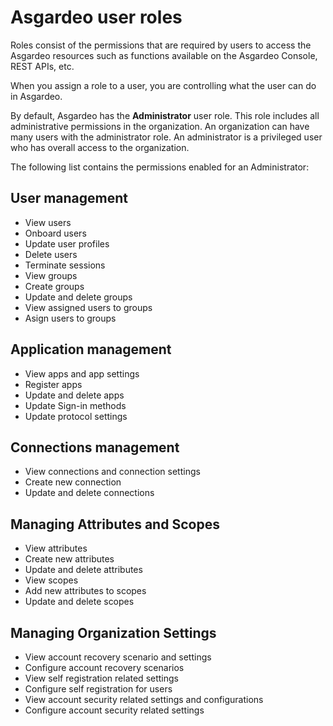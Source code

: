 # Asgardeo user roles

Roles consist of the permissions that are required by users to access the Asgardeo resources such as functions available on the Asgardeo Console, REST APIs, etc.

When you assign a role to a user, you are controlling what the user can do in Asgardeo. 

By default, Asgardeo has the **Administrator** user role. This role includes all administrative permissions in the organization. An organization can have many users with the administrator role. An administrator is a privileged user who has overall access to the organization.

<!-- 2. **Application developer**: This role includes the permissions required for registering and managing applications. The application developer is a privileged user who can integrate applications with Asgardeo. 

3. **Administrative auditor**: This role includes list and view permissions to Asgardeo resources, which is useful in troubleshooting issues and providing support for other users in the organization. This role provides users read only access to the organization.

Only <a :href="$withBase('/guides/users/manage-collaborators/')">Collaborators</a> can be assigned to Asgardeo roles, and a collaborator can be assigned only with one role.

The following tables list the permissions enabled for roles in the organization. -->
The following list contains the permissions enabled for an Administrator: 

## User management
- View users
- Onboard users
- Update user profiles
- Delete users
- Terminate sessions
- View groups
- Create groups
- Update and delete groups
- View assigned users to groups
- Asign users to groups

## Application management
- View apps and app settings
- Register apps
- Update and delete apps
- Update Sign-in methods
- Update protocol settings

## Connections management
- View connections and connection settings
- Create new connection
- Update and delete connections

## Managing Attributes and Scopes
- View attributes
- Create new attributes
- Update and delete attributes
- View scopes
- Add new attributes to scopes
- Update and delete scopes

## Managing Organization Settings
- View account recovery scenario and settings
- Configure account recovery scenarios
- View self registration related settings
- Configure self registration for users
- View account security related settings and configurations
- Configure account security related settings

<!--
## Users
<table>
  <tr>
    <th>Permission</th>
    <th>Administrator</th> 
    <th>Application developer</th> 
    <th>Administrative auditor</th> 
  </tr>
  <tr>
    <td>View users</td>
    <td>✔️</td>
    <td>✖️</td>
    <td>✔️</td>
  </tr>
  <tr>
      <td>Onboard users</td>
      <td>✔️</td>
      <td>✖️</td>
      <td>✖️</td>
  </tr>
  <tr>
    <td>Update user profiles</td>
    <td>✔️</td>
    <td>✖️</td>
    <td>✖️</td>
  </tr>
  <tr>
      <td>Delete users</td>
      <td>✔️</td>
      <td>✖️</td>
      <td>✖️</td>
    </tr>
    <tr>
      <td>Terminate user session</td>
      <td>✔️</td>
      <td>✖️</td>
      <td>✖️</td>
    </tr>
    <tr>
      <td>View groups</td>
      <td>✔️</td>
      <td>✖️</td>
      <td>✔️</td>
    </tr>
    <tr>
      <td>Create groups</td>
      <td>✔️</td>
      <td>✖️</td>
      <td>✖️</td>
    </tr>
    <tr>
      <td>Update and delete groups</td>
      <td>✔️</td>
      <td>✖️</td>
      <td>✖️</td>
    </tr>
    <tr>
      <td>View assigned users to groups</td>
      <td>✔️</td>
      <td>✖️</td>
      <td>✔️</td>
    </tr>
    <tr>
      <td>Assign users to groups</td>
      <td>✔️</td>
      <td>✖️</td>
      <td>✖️</td>
    </tr>  
</table>

<br>

## Applications

<table>
  <tr>
    <th>Permission</th>
    <th>Administrator</th> 
    <th>Application developer</th>
    <th>Administrative auditor</th>
  </tr>
  <tr>
    <td>View apps and app settings</td>
    <td>✔️</td>
    <td>✔️</td>
    <td>✔️</td>
  </tr>
  <tr>
      <td>Register apps</td>
      <td>✔️</td>
      <td>✔️</td>
      <td>✖️</td>
  </tr>
  <tr>
    <td>Update and delete apps</td>
    <td>✔️</td>
    <td>✔️</td>
    <td>✖️</td>
  </tr>
  <tr>
      <td>Update Sign-in methods</td>
      <td>✔️</td>
      <td>✔️</td>
      <td>✖️</td>
  </tr>
  <tr>
    <td>Update protocol settings</td>
    <td>✔️</td>
    <td>✔️</td>
    <td>✖️</td>
  </tr>
</table>

<br>

## Connections

<table>
  <tr>
    <th>Permission</th>
    <th>Administrator</th> 
    <th>Application developer</th>
     <th>Administrative auditor</th>  
  </tr>
  <tr>
    <td>View connection and connection settings</td>
    <td>✔️</td>
    <td>✔️</td>
    <td>✔️</td>
  </tr>
  <tr>
      <td>Create new connection</td>
      <td>✔️</td>
      <td>✔️
      <td>✖️</td>
  </tr>
  <tr>
    <td>Update and delete connections</td>
    <td>✔️</td>
    <td>✔️</td>
    <td>✖️</td>
  </tr>
</table>

<br>

## Attributes and scopes
<table>
  <tr>
    <th>Permission</th>
    <th>Administrator</th> 
    <th>Application developer</th> 
     <th>Administrative auditor</th> 
  </tr>
  <tr>
    <td>View attributes</td>
    <td>✔️</td>
    <td>✖️</td>
    <td>✔️</td>
  </tr>
  <tr>
      <td>Create new attributes</td>
      <td>✔️</td>
      <td>✖️</td>
      <td>✖️</td>
  </tr>
  <tr>
    <td>Update and delete attributes</td>
    <td>✔️</td>
    <td>✖️</td>
    <td>✖️</td>
  </tr>
  <tr>
      <td>View scopes</td>
      <td>✔️</td>
      <td>✖️</td>
      <td>✔️</td>
    </tr>
    <tr>
        <td>Add new attributes to scopes</td>
        <td>✔️</td>
        <td>✖️</td>
        <td>✖️</td>
    </tr>
    <tr>
      <td>Update and delete scopes</td>
      <td>✔️</td>
      <td>✖️</td>
      <td>✖️</td>
    </tr>
</table>

## Organization settings
<table>
  <tr>
    <th>Permission</th>
    <th>Administrator</th> 
    <th>Application developer</th> 
    <th>Administrative auditor</th> 
  </tr>
    <tr>
          <td>View account recovery scenarios ad settings</td>
          <td>✔️</td>
          <td>✖️</td>
          <td>✔️</td>
    </tr>
    <tr>
      <td>Configure account recovery scenarios</td>
      <td>✔️</td>
      <td>✖️</td>
      <td>✖️</td>
    </tr>
    <tr>
          <td>View self registration related settings</td>
          <td>✔️</td>
          <td>✖️</td>
          <td>✔️</td>
    </tr>   
    <tr>
      <td>Configure self registration for users</td>
      <td>✔️</td>
      <td>✖️</td>
      <td>✖️</td>
    </tr> 
     <tr>
          <td>View account security related settings and configurations</td>
          <td>✔️</td>
          <td>✖️</td>
          <td>✔️</td>
    </tr>   
    <tr>
      <td>Configure account security related settings</td>
      <td>✔️</td>
      <td>✖️</td>
      <td>✖️</td>
    </tr> 
</table> -->
<br>
